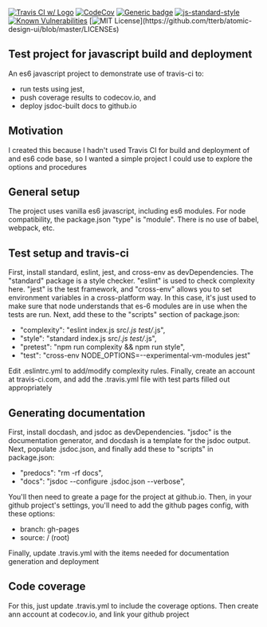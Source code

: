 [![Travis CI w/ Logo](https://travis-ci.org/billmoser/test-project.svg?branch=main)](https://travis-ci.org/billmoser/test-project)
[![CodeCov](https://codecov.io/gh/tterb/yt2mp3/branch/master/graph/badge.svg)](https://codecov.io/gh/tterb/yt2mp3)
[![Generic badge](https://img.shields.io/badge/docs-GHpages-green.svg)](https://billmoser.github.io/test-project/)
[![js-standard-style](https://img.shields.io/badge/code%20style-standard-brightgreen.svg?style=flat)](https://github.com/feross/standard)
[![Known Vulnerabilities](https://snyk.io/test/github/billmoser/test-project/badge.svg?targetFile=package.json)](https://snyk.io/test/github/billmoser/test-project?targetFile=package.json)
[![MIT License](https://img.shields.io/apm/l/atomic-design-ui.svg?)](https://github.com/tterb/atomic-design-ui/blob/master/LICENSEs)

## Test project for javascript build and deployment
An es6 javascript project to demonstrate use of travis-ci to: 
- run tests using jest,
- push coverage results to codecov.io, and
- deploy jsdoc-built docs to github.io

## Motivation
I created this because I hadn't used Travis CI for build and deployment of and es6 code base, so I wanted a simple project I could use to explore the options and procedures

## General setup
The project uses vanilla es6 javascript, including es6 modules.  For node compatibility, the
package.json "type" is "module".  There is no use of babel, webpack, etc.

## Test setup and travis-ci
First, install standard, eslint, jest, and cross-env as devDependencies.  The "standard" package is a style checker.  "eslint" is used to check complexity here.  "jest" is the test framework, and "cross-env" allows you to set environment variables
in a cross-platform way.  In this case, it's just used to make sure that node understands that es-6
modules are in use when the tests are run.  Next, add these to the "scripts" section of package.json:
 - "complexity": "eslint index.js src/*.js test/*.js",
 - "style": "standard index.js src/*.js test/*.js",
 - "pretest": "npm run complexity && npm run style",
 - "test": "cross-env NODE_OPTIONS=--experimental-vm-modules jest"
 
 Edit .eslintrc.yml to add/modify complexity rules.  Finally, create an account at travis-ci.com, and add the .travis.yml file with test parts filled out appropriately

## Generating documentation
First, install docdash, and jsdoc as devDependencies.  "jsdoc" is the documentation generator, and
docdash is a template for the jsdoc output. Next, populate .jsdoc.json, and finally add these to
"scripts" in package.json:
  - "predocs": "rm -rf docs",
  - "docs": "jsdoc --configure .jsdoc.json --verbose",

You'll then need to greate a page for the project at github.io.  Then, in your github project's settings, you'll need to add the github pages config, with these options:
 - branch: gh-pages
 - source: / (root)

 Finally, update .travis.yml with the items needed for documentation generation and deployment

## Code coverage
For this, just update .travis.yml to include the coverage options.  Then create ann account at codecov.io, and link your github project
